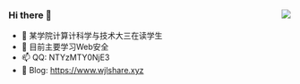 ### Hi there 👋             <img align="right" src="https://github-readme-stats.vercel.app/api?username=KpLi0rn&show_icons=true&theme=radical">
- 🔭 某学院计算计科学与技术大三在读学生      
- 🌱 目前主要学习Web安全
- 📫 QQ: NTYzMTY0NjE3      
- 🍔 Blog: https://www.wjlshare.xyz
